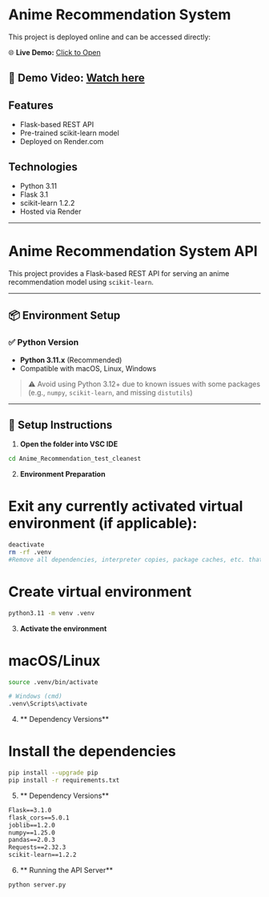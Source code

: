 # Anime Recommendation System

This project is deployed online and can be accessed directly:

🌐 **Live Demo:** [Click to Open](https://anime-recommendation-futianyu0715.onrender.com)

🎥 **Demo Video:** [Watch here]()
---

## Features

- Flask-based REST API
- Pre-trained scikit-learn model
- Deployed on Render.com

## Technologies

- Python 3.11
- Flask 3.1
- scikit-learn 1.2.2
- Hosted via Render

---





# Anime Recommendation System API

This project provides a Flask-based REST API for serving an anime recommendation model using `scikit-learn`.

---

## 📦 Environment Setup

### ✅ Python Version

- **Python 3.11.x** (Recommended)
- Compatible with macOS, Linux, Windows

> ⚠️ Avoid using Python 3.12+ due to known issues with some packages (e.g., `numpy`, `scikit-learn`, and missing `distutils`)

---

## 🔧 Setup Instructions

1. **Open the folder into VSC IDE**

```bash
cd Anime_Recommendation_test_cleanest
```
2. **Environment Preparation**
# Exit any currently activated virtual environment (if applicable):
```bash
deactivate
rm -rf .venv
#Remove all dependencies, interpreter copies, package caches, etc. that you installed
```
# Create virtual environment
```bash
python3.11 -m venv .venv
```
3. **Activate the environment**
# macOS/Linux
```bash
source .venv/bin/activate

# Windows (cmd)
.venv\Scripts\activate
```
4. ** Dependency Versions**
# Install the dependencies
```bash
pip install --upgrade pip
pip install -r requirements.txt
```
5. ** Dependency Versions**
```txt
Flask==3.1.0
flask_cors==5.0.1
joblib==1.2.0
numpy==1.25.0
pandas==2.0.3
Requests==2.32.3
scikit-learn==1.2.2
```
6. ** Running the API Server**
```bash
python server.py
```
